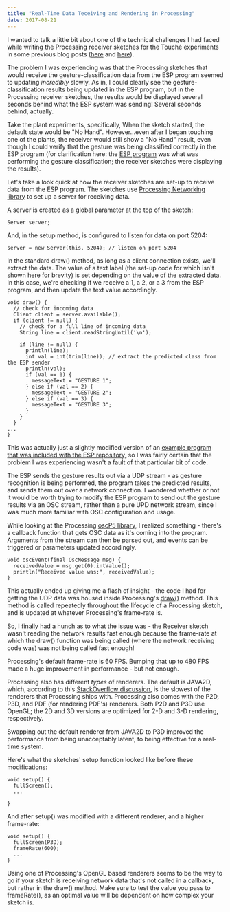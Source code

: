 ```yaml
---
title: "Real-Time Data Teceiving and Rendering in Processing"
date: 2017-08-21
---
```


I wanted to talk a little bit about one of the technical challenges I had faced while writing the Processing receiver sketches for the Touché experiments in some previous blog posts ([here](https://www.nickarner.com/blog/2017/7/8/talking-to-plants-touché-experiments) and [here](https://www.nickarner.com/blog/2017/7/10/touch-and-water-as-an-interface)).

The problem I was experiencing was that the Processing sketches that would receive the gesture-classification data from the ESP program seemed to updating *incredibly* slowly. As in, I could clearly see the gesture-classification results being updated in the ESP program, but in the Processing receiver sketches, the results would be displayed several seconds behind what the ESP system was sending! Several seconds behind, actually.

Take the plant experiments, specifically, When the sketch started, the default state would be "No Hand". However...even after I began touching one of the plants, the receiver would still show a "No Hand" result, even though I could verify that the gesture was being classified correctly in the ESP program (for clarification here: the [ESP program](https://github.com/damellis/ESP) was what was performing the gesture classification; the receiver sketches were displaying the results).

Let's take a look quick at how the receiver sketches are set-up to receive data from the ESP program. The sketches use [Processing Networking library](https://processing.org/reference/libraries/net/index.html)  to set up a server for receiving data.

A server is created as a global parameter at the top of the sketch:


```
Server server;
```


And, in the setup method, is configured to listen for data on port 5204:


```
server = new Server(this, 5204); // listen on port 5204
```

In the standard draw() method, as long as a client connection exists, we'll extract the data. The value of a text label (the set-up code for which isn't shown here for brevity) is set depending on the value of the extracted data. In this case, we're checking if we receive a 1, a 2, or a 3 from the ESP program, and then update the text value accordingly.


```
void draw() {
  // check for incoming data
  Client client = server.available();
  if (client != null) {
    // check for a full line of incoming data
    String line = client.readStringUntil('\n');

    if (line != null) {
      println(line);
      int val = int(trim(line)); // extract the predicted class from the ESP sender
      println(val);
      if (val == 1) {
        messageText = "GESTURE 1";
      } else if (val == 2) {
        messageText = "GESTURE 2";
      } else if (val == 3) {
        messageText = "GESTURE 3";
      }
    }
  }
...
}
```


This was actually just a slightly modified version of an [example program that was included with the ESP repository,](https://github.com/damellis/ESP/blob/master/Processing/BallDrop/BallDrop.pde) so I was fairly certain that the problem I was experiencing wasn't a fault of that particular bit of code.

The ESP sends the gesture results out via a UDP stream - as gesture recognition is being performed, the program takes the predicted results, and sends them out over a network connection. I wondered whether or not it would be worth trying to modify the ESP program to send out the gesture results via an OSC stream, rather than a pure UPD network stream, since I was much more familiar with OSC configuration and usage.

While looking at the Processing [oscP5 library](http://www.sojamo.de/libraries/oscP5/), I realized something - there's a callback function that gets OSC data as it's coming into the program. Arguments from the stream can then be parsed out, and events can be triggered or parameters updated accordingly.

```
void oscEvent(final OscMessage msg) {
  receivedValue = msg.get(0).intValue();
  println("Received value was:", receivedValue);
}
```

This actually ended up giving me a flash of insight - the code I had for getting the UDP data was housed inside Processing's [draw()](https://processing.org/reference/draw_.html) method. This method is called repeatedly throughout the lifecycle of a Processing sketch, and is updated at whatever Processing's frame-rate is.

So, I finally had a hunch as to what the issue was - the Receiver sketch wasn't reading the network results fast enough because the frame-rate at which the draw() function was being called (where the network receiving code was) was not being called fast enough!

Processing's default frame-rate is 60 FPS. Bumping that up to 480 FPS made a huge improvement in performance - but not enough.

Processing also has different *types* of renderers. The default is JAVA2D, which, according to this [StackOverflow discussion](https://stackoverflow.com/questions/22808318/choosing-a-renderer-difference-between-default-and-j2d), is the slowest of the renderers that Processing ships with. Processing also comes with the P2D, P3D, and PDF (for rendering PDF's) renderers. Both P2D and P3D use OpenGL; the 2D and 3D versions are optimized for 2-D and 3-D rendering, respectively.

Swapping out the default renderer from JAVA2D to P3D improved the performance from being unacceptably latent, to being effective for a real-time system.

Here's what the sketches' setup function looked like before these modifications:

```
void setup() {
  fullScreen();
  ...

}
```

And after setup() was modified with a different renderer, and a higher frame-rate:

```
void setup() {
  fullScreen(P3D);
  frameRate(600);
  ...
}
```

Using one of Processing's OpenGL based renderers seems to be the way to go if your sketch is receiving network data that's not called in a callback, but rather in the draw() method. Make sure to test the value you pass to frameRate(), as an optimal value will be dependent on how complex your sketch is.
